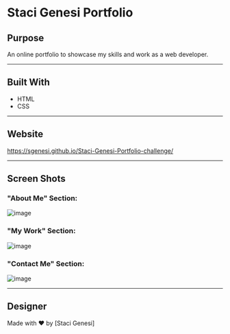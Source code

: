 # Staci Genesi Portfolio

## Purpose
An online portfolio to showcase my skills and work as a web developer.

---
## Built With
* HTML
* CSS

---
## Website
https://sgenesi.github.io/Staci-Genesi-Portfolio-challenge/

---
## Screen Shots
### "About Me" Section:

![image](https://user-images.githubusercontent.com/71858457/104110081-731dcb00-5291-11eb-9270-d0f6dfebe000.png)

### "My Work" Section:
![image](https://user-images.githubusercontent.com/71858457/104110099-90529980-5291-11eb-8485-08cfecb0aa8f.png)

### "Contact Me" Section:
![image](https://user-images.githubusercontent.com/71858457/104110113-a95b4a80-5291-11eb-99d8-8bf15e43104b.png)

---
## Designer
Made with ❤️ by [Staci Genesi]
